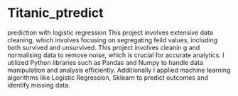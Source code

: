# Titanic_ptredict
prediction with logistic regression
This project involves extensive data cleaning, which involves focusing on segregating feild values, including both survived and unsurvived.
This project involves cleanin g and normalising data to remove noise, which is crucial for accurate analytics.
I utilized Python libraries such as Pandas and Numpy to handle data manipulation and analysis efficiently.
Additionally I applied machine learning algorithms like Logistic Regression, Sklearn to predict outcomes and identify missing data. 
